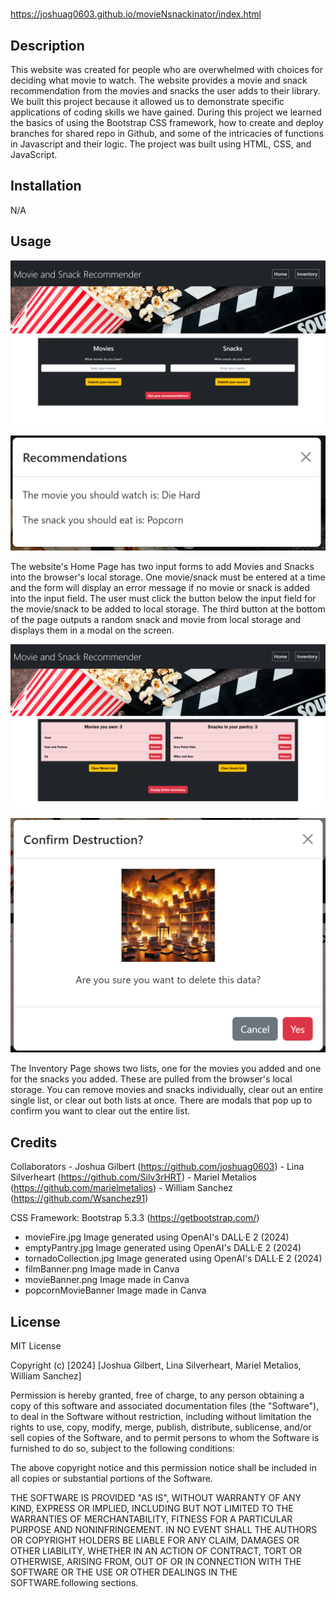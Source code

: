 # <Snack-and-Movie-Recommender>

https://joshuag0603.github.io/movieNsnackinator/index.html

## Description

This website was created for people who are overwhelmed with choices for deciding what movie to watch. The website provides a movie and snack recommendation from the movies and snacks the user adds to their library. We built this project because it allowed us to demonstrate specific applications of coding skills we have gained. During this project we learned the basics of using the Bootstrap CSS framework, how to create and deploy branches for shared repo in Github, and some of the intricacies of functions in Javascript and their logic. The project was built using HTML, CSS, and JavaScript. 

## Installation

N/A

## Usage

![Home Page](assets/images/homePage.png)

![Recommendation Modal](assets/images/recommendationModal.png)

The website's Home Page has two input forms to add Movies and Snacks into the browser's local storage. One movie/snack must be entered at a time and the form will display an error message if no movie or snack is added into the input field. The user must click the button below the input field for the movie/snack to be added to local storage. The third button at the bottom of the page outputs a random snack and movie from local storage and displays them in a modal on the screen. 

![Inventory Page](assets/images/inventoryPage.png)

![Confirm Modal](assets/images/confirmModal.png)
    
The Inventory Page shows two lists, one for the movies you added and one for the snacks you added. These are pulled from the browser's local storage. You can remove movies and snacks individually, clear out an entire single list, or clear out both lists at once. There are modals that pop up to confirm you want to clear out the entire list. 

## Credits

Collaborators
    - Joshua Gilbert (https://github.com/joshuag0603)
    - Lina Silverheart (https://github.com/Silv3rHRT)
    - Mariel Metalios (https://github.com/marielmetalios)
    - William Sanchez (https://github.com/Wsanchez91)

CSS Framework: Bootstrap 5.3.3 (<https://getbootstrap.com/>)

- movieFire.jpg Image generated using OpenAI's DALL·E 2 (2024)
- emptyPantry.jpg Image generated using OpenAI's DALL·E 2 (2024)
- tornadoCollection.jpg Image generated using OpenAI's DALL·E 2 (2024)
- filmBanner.png Image made in Canva
- movieBanner.png Image made in Canva
- popcornMovieBanner Image made in Canva

## License

MIT License

Copyright (c) [2024] [Joshua Gilbert, Lina Silverheart, Mariel Metalios, William Sanchez]

Permission is hereby granted, free of charge, to any person obtaining a copy
of this software and associated documentation files (the "Software"), to deal
in the Software without restriction, including without limitation the rights
to use, copy, modify, merge, publish, distribute, sublicense, and/or sell
copies of the Software, and to permit persons to whom the Software is
furnished to do so, subject to the following conditions:

The above copyright notice and this permission notice shall be included in all
copies or substantial portions of the Software.

THE SOFTWARE IS PROVIDED "AS IS", WITHOUT WARRANTY OF ANY KIND, EXPRESS OR
IMPLIED, INCLUDING BUT NOT LIMITED TO THE WARRANTIES OF MERCHANTABILITY,
FITNESS FOR A PARTICULAR PURPOSE AND NONINFRINGEMENT. IN NO EVENT SHALL THE
AUTHORS OR COPYRIGHT HOLDERS BE LIABLE FOR ANY CLAIM, DAMAGES OR OTHER
LIABILITY, WHETHER IN AN ACTION OF CONTRACT, TORT OR OTHERWISE, ARISING FROM,
OUT OF OR IN CONNECTION WITH THE SOFTWARE OR THE USE OR OTHER DEALINGS IN THE
SOFTWARE.following sections.